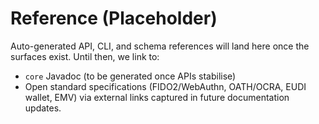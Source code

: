 # Reference (Placeholder)

Auto-generated API, CLI, and schema references will land here once the surfaces exist. Until then, we link to:

- `core` Javadoc (to be generated once APIs stabilise)
- Open standard specifications (FIDO2/WebAuthn, OATH/OCRA, EUDI wallet, EMV) via external links captured in future documentation updates.
